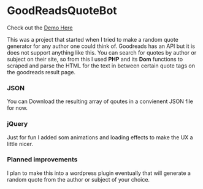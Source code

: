# GoodReadsQuoteBot
Check out the [Demo Here](http://www.askkafka.com/quotes/)

This was a project that started when I tried to make a random quote generator for any author one could think of.
Goodreads has an API but it is does not support anything like this. You can search for quotes by author or subject on their site, 
so from this I used  **PHP** and its **Dom** functions to scraped and parse the HTML for the text in between certain quote tags on the goodreads result page. 

### JSON
You can Download the resulting array of qoutes in a convienent JSON file for now.

### jQuery
Just for fun I added som animations and loading effects to make the UX a little nicer.

### Planned improvements
I plan to make this into a wordpress plugin eventually that will generate a random quote from the author or subject of your choice.
